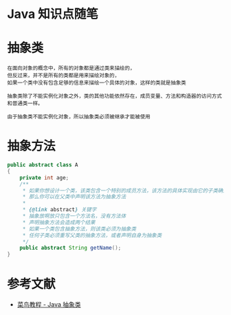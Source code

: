 # Java 知识点随笔

# 抽象类
```
在面向对象的概念中，所有的对象都是通过类来描绘的，
但反过来，并不是所有的类都是用来描绘对象的，
如果一个类中没有包含足够的信息来描绘一个具体的对象，这样的类就是抽象类

抽象类除了不能实例化对象之外，类的其他功能依然存在，成员变量、方法和构造器的访问方式和普通类一样。

由于抽象类不能实例化对象，所以抽象类必须被继承才能被使用
```

# 抽象方法
```Java
public abstract class A 
{
	private int age;
	/**
	 * 如果你想设计一个类，该类包含一个特别的成员方法，该方法的具体实现由它的子类确定，
	 * 那么你可以在父类中声明该方法为抽象方法
	 *
	 * {@link abstract} 关键字
	 * 抽象放啊放只包含一个方法名，没有方法体
	 * 声明抽象方法会造成两个结果
	 * 如果一个类包含抽象方法，则该类必须为抽象类
	 * 任何子类必须重写父类的抽象方法，或者声明自身为抽象类
	 */
	public abstract String getName();
}
```

# 参考文献
- [菜鸟教程 - Java 抽象类](https://www.runoob.com/java/java-abstraction.html)